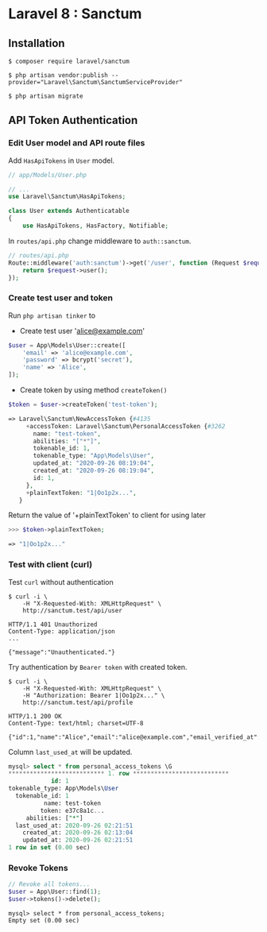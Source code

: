 # Laravel 8 : Sanctum

## Installation

```console
$ composer require laravel/sanctum

$ php artisan vendor:publish --provider="Laravel\Sanctum\SanctumServiceProvider"

$ php artisan migrate
```

## API Token Authentication

### Edit User model and API route files

Add `HasApiTokens` in `User` model.

```php
// app/Models/User.php

// ...
use Laravel\Sanctum\HasApiTokens;

class User extends Authenticatable
{
    use HasApiTokens, HasFactory, Notifiable;
```

In `routes/api.php` change middleware to `auth::sanctum`.

```php
// routes/api.php
Route::middleware('auth:sanctum')->get('/user', function (Request $request) {
    return $request->user();
});
```

### Create test user and token

Run `php artisan tinker` to
- Create test user 'alice@example.com'

```php
$user = App\Models\User::create([
    'email' => 'alice@example.com',
    'password' => bcrypt('secret'),
    'name' => 'Alice',
]);
```

- Create token by using method `createToken()`

```php
$token = $user->createToken('test-token');

=> Laravel\Sanctum\NewAccessToken {#4135
     +accessToken: Laravel\Sanctum\PersonalAccessToken {#3262
       name: "test-token",
       abilities: "["*"]",
       tokenable_id: 1,
       tokenable_type: "App\Models\User",
       updated_at: "2020-09-26 08:19:04",
       created_at: "2020-09-26 08:19:04",
       id: 1,
     },
     +plainTextToken: "1|Oo1p2x...",
   }
```

Return the value of '+plainTextToken' to client for using later

```php
>>> $token->plainTextToken;

=> "1|Oo1p2x..."
```

### Test with client (curl)

Test `curl` without authentication

```console
$ curl -i \
    -H "X-Requested-With: XMLHttpRequest" \
    http://sanctum.test/api/user

HTTP/1.1 401 Unauthorized
Content-Type: application/json
...

{"message":"Unauthenticated."}
```

Try authentication by `Bearer token` with created token.

```console
$ curl -i \
    -H "X-Requested-With: XMLHttpRequest" \
    -H "Authorization: Bearer 1|Oo1p2x..." \
    http://sanctum.test/api/profile

HTTP/1.1 200 OK
Content-Type: text/html; charset=UTF-8

{"id":1,"name":"Alice","email":"alice@example.com","email_verified_at":null,"created_at":...
```

Column `last_used_at` will be updated.

```sql
mysql> select * from personal_access_tokens \G
*************************** 1. row ***************************
            id: 1
tokenable_type: App\Models\User
  tokenable_id: 1
          name: test-token
         token: e37c8a1c...
     abilities: ["*"]
  last_used_at: 2020-09-26 02:21:51
    created_at: 2020-09-26 02:13:04
    updated_at: 2020-09-26 02:21:51
1 row in set (0.00 sec)
```

### Revoke Tokens

```php
// Revoke all tokens...
$user = App\User::find(1);
$user->tokens()->delete();
```

```
mysql> select * from personal_access_tokens;
Empty set (0.00 sec)
```
